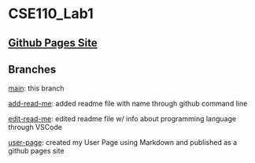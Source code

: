 # CSE110_Lab1

## [**Github Pages Site**](https://aksharans.github.io/CSE110_Lab1/)

## Branches

[main](https://github.com/aksharans/CSE110_Lab1/tree/main): this branch

[add-read-me](https://github.com/aksharans/CSE110_Lab1/tree/add-read-me): added readme file with name through github command line

[edit-read-me](https://github.com/aksharans/CSE110_Lab1/tree/edit-read-me): edited readme file w/ info about programming language through VSCode

[user-page](https://github.com/aksharans/CSE110_Lab1/tree/user-page): created my User Page using Markdown and published as a github pages site
